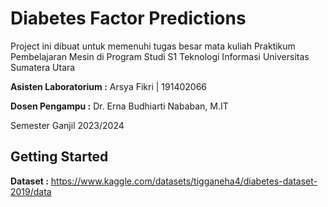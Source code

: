 # Diabetes Factor Predictions

Project ini dibuat untuk memenuhi tugas besar mata kuliah Praktikum Pembelajaran Mesin di Program Studi S1 Teknologi Informasi Universitas Sumatera Utara 

**Asisten Laboratorium :** Arsya Fikri | 191402066

**Dosen Pengampu :** Dr. Erna Budhiarti Nababan, M.IT

Semester Ganjil 2023/2024

## Getting Started

**Dataset :** https://www.kaggle.com/datasets/tigganeha4/diabetes-dataset-2019/data
